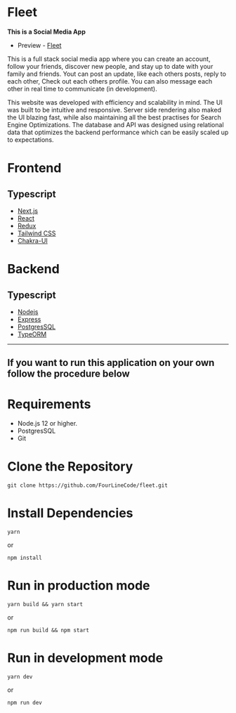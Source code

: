 # Fleet

**This is a Social Media App**

-   Preview - [Fleet](https://fleetit.herokuapp.com/)

This is a full stack social media app where you can create an account, follow your friends, discover new people,
and stay up to date with your family and friends. Yout can post an update, like each others posts, reply to each other,
Check out each others profile. You can also message each other in real time to communicate (in development).

This website was developed with efficiency and scalability in mind. The UI was built to be intuitive and responsive.
Server side rendering also maked the UI blazing fast, while also maintaining all the best practises for Search Engine Optimizations.
The database and API was designed using relational data that optimizes the backend performance which can be easily scaled up to expectations.

# Frontend

## Typescript

-   [Next.js](https://nextjs.org/)
-   [React](https://reactjs.org)
-   [Redux](https://redux.js.org)
-   [Tailwind CSS](https://tailwindcss.com/)
-   [Chakra-UI](https://chakra-ui.com/)

# Backend

## Typescript

-   [Nodejs](https://nodejs.org/en/)
-   [Express](http://expressjs.com/)
-   [PostgresSQL](https://www.postgresql.org/)
-   [TypeORM](https://typeorm.io/)

---

## If you want to run this application on your own follow the procedure below

# Requirements

-   Node.js 12 or higher.
-   PostgresSQL
-   Git

# Clone the Repository

```
git clone https://github.com/FourLineCode/fleet.git
```

# Install Dependencies

```
yarn
```

or

```
npm install
```

# Run in production mode

```
yarn build && yarn start
```

or

```
npm run build && npm start
```

# Run in development mode

```
yarn dev
```

or

```
npm run dev
```
